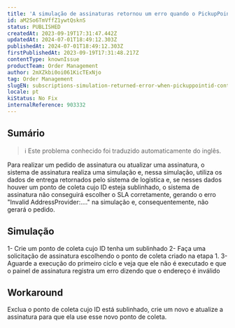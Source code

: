 ```yaml
---
title: 'A simulação de assinaturas retornou um erro quando o PickupPointID contém caracteres especiais'
id: aM2So6TmVffZ1ywtQsknS
status: PUBLISHED
createdAt: 2023-09-19T17:31:47.442Z
updatedAt: 2024-07-01T18:49:12.303Z
publishedAt: 2024-07-01T18:49:12.303Z
firstPublishedAt: 2023-09-19T17:31:48.217Z
contentType: knownIssue
productTeam: Order Management
author: 2mXZkbi0oi061KicTExNjo
tag: Order Management
slugEN: subscriptions-simulation-returned-error-when-pickuppointid-contains-special-characters
locale: pt
kiStatus: No Fix
internalReference: 903332
---
```


## Sumário

>ℹ️ Este problema conhecido foi traduzido automaticamente do inglês.


Para realizar um pedido de assinatura ou atualizar uma assinatura, o sistema de assinatura realiza uma simulação e, nessa simulação, utiliza os dados de entrega retornados pelo sistema de logística e, se nesses dados houver um ponto de coleta cujo ID esteja sublinhado, o sistema de assinatura não conseguirá escolher o SLA corretamente, gerando o erro "Invalid AddressProvider:...." na simulação e, consequentemente, não gerará o pedido.

## Simulação


1- Crie um ponto de coleta cujo ID tenha um sublinhado
2- Faça uma solicitação de assinatura escolhendo o ponto de coleta criado na etapa 1.
3- Aguarde a execução do primeiro ciclo e veja que ele não é executado e que o painel de assinatura registra um erro dizendo que o endereço é inválido

## Workaround


Exclua o ponto de coleta cujo ID está sublinhado, crie um novo e atualize a assinatura para que ela use esse novo ponto de coleta.





